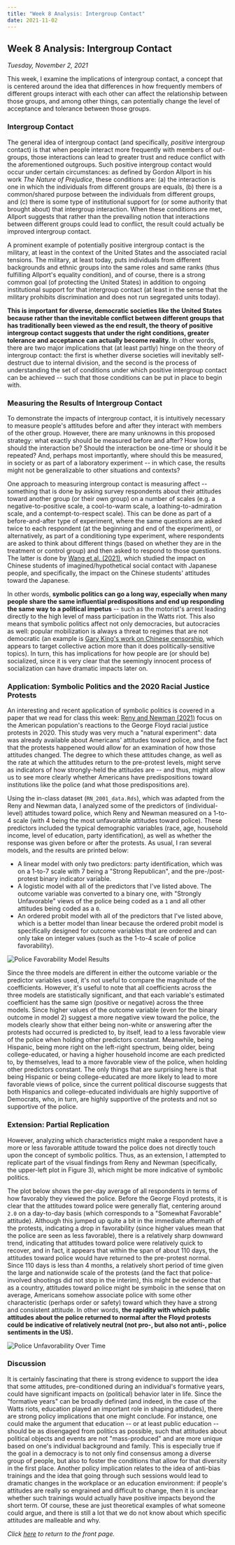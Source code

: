 ```yaml
---
title: "Week 8 Analysis: Intergroup Contact"
date: 2021-11-02
---
```

## Week 8 Analysis: Intergroup Contact
*Tuesday, November 2, 2021*

This week, I examine the implications of intergroup contact, a concept that is centered around the idea that differences in how frequently members of different groups interact with each other can affect the relationship between those groups, and among other things, can potentially change the level of acceptance and tolerance between those groups.

### Intergroup Contact
The general idea of intergroup contact (and specifically, *positive* intergroup contact) is that when people interact more frequently with members of out-groups, those interactions can lead to greater trust and reduce conflict with the aforementioned outgroups. Such positive intergroup contact would occur under certain circumstances: as defined by Gordon Allport in his work *The Nature of Prejudice*, these conditions are: (a) the interaction is one in which the individuals from different groups are equals, (b) there is a common/shared purpose between the individuals from different groups, and (c) there is some type of institutional support for (or some authority that brought about) that intergroup interaction. When these conditions are met, Allport suggests that rather than the prevailing notion that interactions between different groups could lead to conflict, the result could actually be improved intergroup contact.

A prominent example of potentially positive intergroup contact is the military, at least in the context of the United States and the associated racial tensions. The military, at least today, puts individuals from different backgrounds and ethnic groups into the same roles and same ranks (thus fulfilling Allport's equality condition), and of course, there is a strong common goal (of protecting the United States) in addition to ongoing institutional support for that intergroup contact (at least in the sense that the military prohibits discrimination and does not run segregated units today).

**This is important for diverse, democratic societies like the United States because rather than the inevitable conflict between different groups that has traditionally been viewed as the end result, the theory of positive intergroup contact suggests that under the right conditions, greater tolerance and acceptance can actually become reality.** In other words, there are two major implications that (at least partly) hinge on the theory of intergroup contact: the first is whether diverse societies will inevitably self-destruct due to internal division, and the second is the process of understanding the set of conditions under which positive intergroup contact can be achieved -- such that those conditions can be put in place to begin with.

### Measuring the Results of Intergroup Contact
To demonstrate the impacts of intergroup contact, it is intuitively necessary to measure people's attitudes before and after they interact with members of the other group. However, there are many unknowns in this proposed strategy: what exactly should be measured before and after? How long should the interaction be? Should the interaction be one-time or should it be repeated? And, perhaps most importantly, where should this be measured, in society or as part of a laboratory experiment -- in which case, the results might not be generalizable to other situations and contexts?

One approach to measuring intergroup contact is measuring affect -- something that is done by asking survey respondents about their attitudes toward another group (or their own group) on a number of scales (e.g. a negative-to-positive scale, a cool-to-warm scale, a loathing-to-admiration scale, and a contempt-to-respect scale). This can be done as part of a before-and-after type of experiment, where the same questions are asked twice to each respondent (at the beginning and end of the experiment), or alternatively, as part of a conditioning type experiment, where respondents are asked to think about different things (based on whether they are in the treatment or control group) and then asked to respond to those questions. The latter is done by [Wang et al. (2021)](https://journals.sagepub.com/doi/abs/10.1177/0022002720942824), which studied the impact on Chinese students of imagined/hypothetical social contact with Japanese people, and specifically, the impact on the Chinese students' attitudes toward the Japanese.

In other words, **symbolic politics can go a long way, especially when many people share the same influential predispositions and end up responding the same way to a political impetus** -- such as the motorist's arrest leading directly to the high level of mass participation in the Watts riot. This also means that symbolic politics affect not only democracies, but autocracies as well: popular mobilization is always a threat to regimes that are not democratic (an example is [Gary King's work on Chinese censorship](https://gking.harvard.edu/publications/how-censorship-china-allows-government-criticism-silences-collective-expression), which appears to target collective action more than it does politically-sensitive topics). In turn, this has implications for how people are (or should be) socialized, since it is very clear that the seemingly innocent process of socialization can have dramatic impacts later on.

### Application: Symbolic Politics and the 2020 Racial Justice Protests
An interesting and recent application of symbolic politics is covered in a paper that we read for class this week: [Reny and Newman (2021)](https://www.cambridge.org/core/journals/american-political-science-review/article/abs/opinionmobilizing-effect-of-social-protest-against-police-violence-evidence-from-the-2020-george-floyd-protests/C62FCC5556A43F0AE3CDA5EB6AFD3673) focus on the American population's reactions to the George Floyd racial justice protests in 2020. This study was very much a "natural experiment": data was already available about Americans' attitudes toward police, and the fact that the protests happened would allow for an examination of how those attitudes changed. The degree to which these attitudes change, as well as the rate at which the attitudes return to the pre-protest levels, might serve as indicators of how strongly-held the attitudes are -- and thus, might allow us to see more clearly whether Americans have predispositions toward institutions like the police (and what those predispositions are).

Using the in-class dataset (`RN_2001_data.Rds`), which was adapted from the Reny and Newman data, I analyzed some of the predictors of (individual-level) attitudes toward police, which Reny and Newman measured on a 1-to-4 scale (with 4 being the most unfavorable attitudes toward police). These predictors included the typical demographic variables (race, age, household income, level of education, party identification), as well as whether the response was given before or after the protests. As usual, I ran several models, and the results are printed below:

- A linear model with only two predictors: party identification, which was on a 1-to-7 scale with 7 being a "Strong Republican", and the pre-/post-protest binary indicator variable.
- A logistic model with all of the predictors that I've listed above. The outcome variable was converted to a binary one, with "Strongly Unfavorable" views of the police being coded as a `1` and all other attitudes being coded as a `0`.
- An ordered probit model with all of the predictors that I've listed above, which is a better model than linear because the ordered probit model is specifically designed for outcome variables that are ordered and can only take on integer values (such as the 1-to-4 scale of police favorability).

![Police Favorability Model Results](https://yanxifang.github.io/Gov-1372/images/police_favorability_models.PNG)

Since the three models are different in either the outcome variable or the predictor variables used, it's not useful to compare the magnitude of the coefficients. However, it's useful to note that all coefficients across the three models are statistically significant, and that each variable's estimated coefficient has the same sign (positive or negative) across the three models. Since higher values of the outcome variable (even for the binary outcome in model 2) suggest a more negative view toward the police, the models clearly show that either being non-white or answering after the protests had occurred is predicted to, by itself, lead to a less favorable view of the police when holding other predictors constant. Meanwhile, being Hispanic, being more right on the left-right spectrum, being older, being college-educated, or having a higher household income are each predicted to, by themselves, lead to a more favorable view of the police, when holding other predictors constant. The only things that are surprising here is that being Hispanic or being college-educated are more likely to lead to more favorable views of police, since the current political discourse suggests that both Hispanics and college-educated individuals are highly supportive of Democrats, who, in turn, are highly supportive of the protests and not so supportive of the police.

### Extension: Partial Replication
However, analyzing which characteristics might make a respondent have a more or less favorable attitude toward the police does not directly touch upon the concept of symbolic politics. Thus, as an extension, I attempted to replicate part of the visual findings from Reny and Newman (specifically, the upper-left plot in Figure 3), which might be more indicative of symbolic politics.

The plot below shows the per-day average of all respondents in terms of how favorably they viewed the police. Before the George Floyd protests, it is clear that the attitudes toward police were generally flat, centering around `2.0` on a day-to-day basis (which corresponds to a "Somewhat Favorable" attitude). Although this jumped up quite a bit in the immediate aftermath of the protests, indicating a drop in favorability (since higher values mean that the police are seen as less favorable), there is a relatively sharp downward trend, indicating that attitudes toward police were relatively quick to recover, and in fact, it appears that within the span of about 110 days, the attitudes toward police would have returned to the pre-protest normal. Since 110 days is less than 4 months, a relatively short period of time given the large and nationwide scale of the protests (and the fact that police-involved shootings did not stop in the interim), this might be evidence that as a country, attitudes toward police might be symbolic in the sense that on average, Americans somehow associate police with some other characteristic (perhaps order or safety) toward which they have a strong and consistent attitude. In other words, **the rapidity with which public attitudes about the police returned to normal after the Floyd protests could be indicative of relatively neutral (not pro-, but also not anti-, police sentiments in the US).**

![Police Unfavorability Over Time](https://yanxifang.github.io/Gov-1372/images/police_unfavorability_time.png)

### Discussion
It is certainly fascinating that there is strong evidence to support the idea that some attitudes, pre-conditioned during an individual's formative years, could have significant impacts on (political) behavior later in life. Since the "formative years" can be broadly defined (and indeed, in the case of the Watts riots, education played an important role in shaping attidudes), there are strong policy implications that one might conclude. For instance, one could make the argument that education -- or at least public education -- should be as disengaged from politics as possible, such that attitudes about political objects and events are not "mass-produced" and are more unique based on one's individual background and family. This is especially true if the goal in a democracy is to not only find consensus among a diverse group of people, but also to foster the conditions that allow for that diversity in the first place. Another policy implication relates to the idea of anti-bias trainings and the idea that going through such sessions would lead to dramatic changes in the workplace or an education environment: if people's attitudes are really so engrained and difficult to change, then it is unclear whether such trainings would actually have positive impacts beyond the short term. Of course, these are just theoretical examples of what someone could argue, and there is still a lot that we do not know about which specific attitudes are malleable and why.

*Click [here](https://yanxifang.github.io/Gov-1372/) to return to the front page.*
